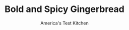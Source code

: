 ---
layout: ../../layouts/MarkdownPostLayout.astro
title: Bold and Spicy Gingerbread
author: America's Test Kitchen
pubDate: 2023-03-15
description: "Most gingerbread cake is dull and dry. We set out to infuse this old-fashioned dessert with enough oomph to make it count."
image_url: https://res.cloudinary.com/hksqkdlah/image/upload/ar_1:1,c_fill,dpr_2.0,f_auto,fl_lossy.progressive.strip_profile,g_faces:auto,q_auto:low,w_344/40942_sfs-bold-and-spicy-gingerbread-bundt-cake-60
tags: ["Desserts or Baked Goods","Cakes","Holiday","Cookbook Collection"]
calories: 6025
protein: 5
carbohydrates: 82
fats: 
fiber: 1
ingredients: ["2 1/2 cups (12½ ounces), all-purpose flour","2 teaspoons, baking powder","3/4 teaspoon, baking soda","3/4 teaspoon, salt","16 tablespoons (2 sticks), unsalted butter","2 tablespoons, ground ginger","2 teaspoons, ground cinnamon","1 teaspoon, ground allspice","1/4 teaspoon, pepper","4 large, eggs, room temperature","1 1/2 cups (10½ ounces), sugar","4 teaspoons grated, fresh ginger","3/4 cup, molasses, robust or dark","3/4 cup, stout beer","1 3/4 cups (7 ounces), confectioners' sugar","3 tablespoons, ginger ale","1 teaspoon, ground ginger"]
serves: 12
time: "1½ hours, plus 2 hours cooling"
instructions: ["For the cake: Adjust oven rack to middle position and heat oven to 375 degrees. Grease and flour 12-cup nonstick Bundt pan. Whisk flour, baking powder, baking soda, and salt together in large bowl. Melt butter in saucepan over medium heat until bubbling. Stir in ground ginger, cinnamon, allspice, and pepper and cook until fragrant, about 30 seconds. Remove from heat and let cool slightly.","Whisk eggs, sugar, and fresh ginger in large bowl until light and frothy. Stir in melted butter mixture, molasses, and stout until incorporated. Whisk flour mixture into egg mixture until no lumps remain.","Pour batter into prepared pan and gently tap pan on countertop to release any trapped air bubbles. Bake until toothpick inserted into center comes out clean, about 45 minutes. Let cake cool in pan for 20 minutes, then turn out onto wire rack set in rimmed baking sheet; let cool completely.","For the glaze: Whisk confectioners’ sugar, ginger ale, and ginger in bowl until smooth. Pour glaze over cooled cake. Let glaze set for 15 minutes. Serve. (Cake can be stored at room temperature for up to 2 days.)"]
nutrition: ["392 mg Potassium","156 mg Phosphorus","126 mg Calcium","3 mg Iron","64 mg Magnesium","320 mg Sodium","17 g Fat","2 mg Niacin (B3)","4 g Monounsaturated","1 g Polyunsaturated","102 mg Cholesterol","10 g Saturated","1 g Fiber","45 µg Folic acid","18 µg Folate (food)","57 g Sugars","1 µg Vitamin K","42 g Water","82 g Carbs","95 µg Folate equivalent (total)","5 g Protein","156 µg Vitamin A","502 kcal Energy","56 g Sugars, added","6025 calories"]
notes: "Guinness is the test kitchens favorite brand of stout. An equal amount of orange or lemon juice can be substituted for the ginger ale in the glaze. Be sure to use finely ground black pepper here."
---